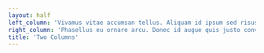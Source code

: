 ```yaml
---
layout: half
left_column: 'Vivamus vitae accumsan tellus. Aliquam id ipsum sed risus condimentum laoreet. Donec non porttitor lectus. Nulla vel malesuada mi. Ut suscipit sapien at risus malesuada aliquam. Curabitur eros metus, cursus eget nisi nec, pretium feugiat erat. Nulla vestibulum, sem vitae elementum dignissim, lectus enim rhoncus purus, eget tempor velit est sit amet odio. Nam dapibus nibh at sem gravida scelerisque. Suspendisse potenti. Aliquam viverra justo vitae dignissim rhoncus. Praesent sed urna quis est luctus tristique. Integer eget enim scelerisque, dignissim dolor id, lacinia lorem. Phasellus dictum ornare porttitor.'
right_column: 'Phasellus eu ornare arcu. Donec id augue quis justo convallis posuere. Fusce in sem felis. Proin id elit eget leo blandit accumsan. Praesent rhoncus, turpis a tincidunt egestas, lectus dolor commodo augue, id fermentum nisl magna et tortor. Mauris sit amet tincidunt velit, in mattis urna. Morbi dui odio, fermentum in dapibus at, ultricies eleifend diam. Fusce euismod metus elit, in convallis est malesuada eget. Donec pharetra at orci ac malesuada. Cras mauris leo, pretium nec consequat vel, interdum et libero. Nam ultricies volutpat lacus, et consectetur quam fringilla vel. Suspendisse potenti. In commodo tincidunt felis, vitae lobortis lacus malesuada at. Nullam sodales feugiat nibh, at molestie urna egestas ut. Nam rutrum suscipit velit, vitae pretium magna pharetra non. In hac habitasse platea dictumst.'
title: 'Two Columns'
---
```


